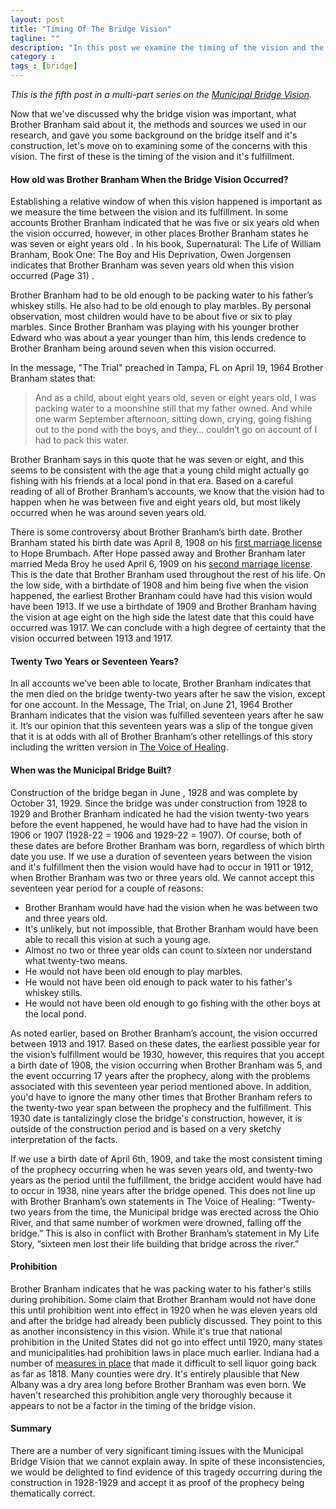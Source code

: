 ```yaml
---
layout: post
title: "Timing Of The Bridge Vision"
tagline: ""
description: "In this post we examine the timing of the vision and the construction schedule of the municipal bridge."
category : 
tags : [bridge]
---
```

_This is the fifth post in a multi-part series on the <a href="/tags.html#bridge-ref">Municipal Bridge Vision</a>._

Now that we've discussed why the bridge vision was important, what Brother Branham said about it, the methods and sources we used in our research, and gave you some background on the bridge itself and it's construction, let's move on to examining some of the concerns with this vision.  The first of these is the timing of the vision and it's fulfillment.  

#### How old was Brother Branham When the Bridge Vision Occurred?
Establishing a relative window of when this vision happened is important as we measure the time between the vision and its fulfillment.  In some accounts Brother Branham indicated that he was five or six years old  when the vision occurred, however, in other places Brother Branham states he was seven or eight years old .  In his book, Supernatural: The Life of William Branham, Book One: The Boy and His Deprivation, Owen Jorgensen indicates that Brother Branham was seven years old when this vision occurred (Page 31) .  

Brother Branham had to be old enough to be packing water to his father’s whiskey stills.  He also had to be old enough to play marbles.  By personal observation, most children would have to be about five or six to play marbles.  Since Brother Branham was playing with his younger brother Edward who was about a year younger than him, this lends credence to Brother Branham being around seven when this vision occurred.  

In the message, "The Trial" preached in Tampa, FL on April 19, 1964 Brother Branham states that:

> And as a child, about eight years old, seven or eight years old, I was packing water to a moonshine still that my father owned. And while one warm September afternoon, sitting down, crying, going fishing out to the pond with the boys, and they… couldn’t go on account of I had to pack this water. 

Brother Branham says in this quote that he was seven or eight, and this seems to be consistent with the age that a young child might actually go fishing with his friends at a local pond in that era.  Based on a careful reading of all of Brother Branham’s accounts, we know that the vision had to happen when he was between five and eight years old, but most likely occurred when he was around seven years old.

There is some controversy about Brother Branham’s birth date.  Brother Branham stated his birth date was April 8, 1908 on his [first marriage license](/Assets/MarriageLicenses/Hope.pdf)  to Hope Brumbach.  After Hope passed away and Brother Branham later married Meda Broy he used April 6, 1909 on his [second marriage license](/assets/MarriageLicenses/Meda.pdf).  This is the date that Brother Branham used throughout the rest of his life.  On the low side, with a birthdate of 1908 and him being five when the vision happened, the earliest Brother Branham could have had this vision would have been 1913.  If we use a birthdate of 1909 and Brother Branham having the vision at age eight on the high side the latest date that this could have occurred was 1917.  We can conclude with a high degree of certainty that the vision occurred between 1913 and 1917.  

#### Twenty Two Years or Seventeen Years?
In all accounts we’ve been able to locate, Brother Branham indicates that the men died on the bridge twenty-two years after he saw the vision, except for one account.  In the Message, The Trial, on June 21, 1964 Brother Branham indicates that the vision was fulfilled seventeen years after he saw it.  It’s our opinion that this seventeen years was a slip of the tongue given that it is at odds with all of Brother Branham’s other retellings of this story including the written version in [The Voice of Healing](http://www.godsgenerals.com/pdf/1948-1950_april.pdf).

#### When was the Municipal Bridge Built?
Construction of the bridge began in June , 1928 and was complete by October 31, 1929.  Since the bridge was under construction from 1928 to 1929 and Brother Branham indicated he had the vision twenty-two years before the event happened, he would have had to have had the vision in 1906 or 1907 (1928-22 = 1906 and 1929-22 = 1907).  Of course, both of these dates are before Brother Branham was born, regardless of which birth date you use.  If we use a duration of seventeen years between the vision and it's fulfillment then the vision would have had to occur in 1911 or 1912, when Brother Branham was two or three years old.  We cannot accept this seventeen year period for a couple of reasons:

* Brother Branham would have had the vision when he was between two and three years old.  
* It's unlikely, but not impossible, that Brother Branham would have been able to recall this vision at such a young age.
* Almost no two or three year olds can count to sixteen nor understand what twenty-two means.
* He would not have been old enough to play marbles.
* He would not have been old enough to pack water to his father's whiskey stills.  
* He would not have been old enough to go fishing with the other boys at the local pond.

As noted earlier, based on Brother Branham’s account, the vision occurred between 1913 and 1917.  Based on these dates, the earliest possible year for the vision’s fulfillment would be 1930, however, this requires that you accept a birth date of 1908, the vision occurring when Brother Branham was 5, and the event occurring 17 years after the prophecy, along with the problems associated with this seventeen year period mentioned above.  In addition, you'd have to ignore the many other times that Brother Branham refers to the twenty-two year span between the prophecy and the fulfillment.  This 1930 date is tantalizingly close the bridge's construction, however, it is outside of the construction period and is based on a very sketchy interpretation of the facts.

If we use a birth date of April 6th, 1909, and take the most consistent timing of the prophecy occurring when he was seven years old, and twenty-two years as the period until the fulfillment, the bridge accident would have had to occur in 1938, nine years after the bridge opened.  This does not line up with Brother Branham’s own statements in The Voice of Healing: “Twenty-two years from the time, the Municipal bridge was erected across the Ohio River, and that same number of workmen were drowned, falling off the bridge.”  This is also in conflict with Brother Branham’s statement in My Life Story, “sixteen men lost their life building that bridge across the river.” 

#### Prohibition
Brother Branham indicates that he was packing water to his father's stills during prohibition.  Some claim that Brother Branham would not have done this until prohibition went into effect in 1920 when he was eleven years old and after the bridge had already been publicly discussed.  They point to this as another inconsistency in this vision.  While it's true that national prohibition in the United States did not go into effect until 1920, many states and municipalities had prohibition laws in place much earlier.  Indiana had a number of [measures in place](http://www.indianahistory.org/teachers-students/plan-a-field-trip/Prohibition%20Essay) that made it difficult to sell liquor going back as far as 1818.  Many counties were dry.  It's entirely plausible that New Albany was a dry area long before Brother Branham was even born.  We haven't researched this prohibition angle very thoroughly because it appears to not be a factor in the timing of the bridge vision.  

#### Summary
There are a number of very significant timing issues with the Municipal Bridge Vision that we cannot explain away.  In spite of these inconsistencies, we would be delighted to find evidence of this tragedy occurring during the construction in 1928-1929 and accept it as proof of the prophecy being thematically correct.  

